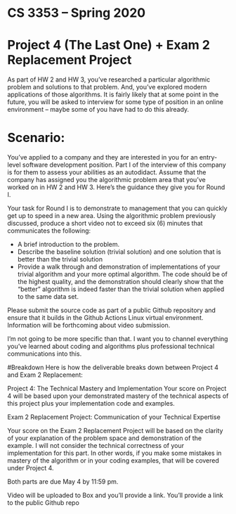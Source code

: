 # CS 3353 – Spring 2020
# Project 4 (The Last One) + Exam 2 Replacement Project

As part of HW 2 and HW 3, you’ve researched a particular algorithmic problem and solutions to that problem. And, you’ve explored modern applications of those algorithms. It is fairly likely that at some point in the future, you will be asked to interview for some type of position in an online environment – maybe some of you have had to do this already.

# Scenario:

You’ve applied to a company and they are interested in you for an entry-level software development position. Part I of the interview of this company is for them to assess your abilities as an autodidact. Assume that the company has assigned you the algorithmic problem area that you’ve worked on in HW 2 and HW 3. Here’s the guidance they give you for Round I.


Your task for Round I is to demonstrate to management that you can quickly get up to speed in a new area. Using the algorithmic problem previously discussed, produce a short video not to exceed six (6) minutes that communicates the following:
* A brief introduction to the problem.
* Describe the baseline solution (trivial solution) and one solution that is better than
the trivial solution
* Provide a walk through and demonstration of implementations of your trivial
algorithm and your more optimal algorithm. The code should be of the highest quality, and the demonstration should clearly show that the “better” algorithm is indeed faster than the trivial solution when applied to the same data set.

Please submit the source code as part of a public Github repository and ensure that it builds in the Github Actions Linux virtual environment. Information will be forthcoming about video submission.

I’m not going to be more specific than that. I want you to channel everything you’ve learned about coding and algorithms plus professional technical communications into this.

#Breakdown
Here is how the deliverable breaks down between Project 4 and Exam 2 Replacement:

Project 4: The Technical Mastery and Implementation
Your score on Project 4 will be based upon your demonstrated mastery of the technical aspects of this project plus your implementation code and examples.

Exam 2 Replacement Project: Communication of your Technical Expertise

Your score on the Exam 2 Replacement Project will be based on the clarity of your explanation of the problem space and demonstration of the example. I will not consider the technical correctness of your implementation for this part. In other words, if you make some mistakes in mastery of the algorithm or in your coding examples, that will be covered under Project 4.

Both parts are due May 4 by 11:59 pm.

Video will be uploaded to Box and you’ll provide a link. You’ll provide a link to the public Github repo
